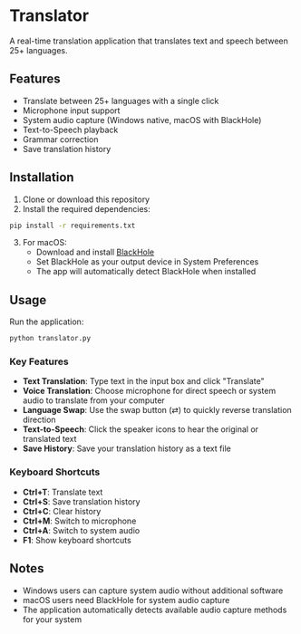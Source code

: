 # Translator

A real-time translation application that translates text and speech between 25+ languages.

## Features

- Translate between 25+ languages with a single click
- Microphone input support
- System audio capture (Windows native, macOS with BlackHole)
- Text-to-Speech playback
- Grammar correction
- Save translation history

## Installation

1. Clone or download this repository
2. Install the required dependencies:

```bash
pip install -r requirements.txt
```

3. For macOS:
   - Download and install [BlackHole](https://github.com/ExistentialAudio/BlackHole/releases/latest)
   - Set BlackHole as your output device in System Preferences
   - The app will automatically detect BlackHole when installed

## Usage

Run the application:

```bash
python translator.py
```

### Key Features

- **Text Translation**: Type text in the input box and click "Translate"
- **Voice Translation**: Choose microphone for direct speech or system audio to translate from your computer
- **Language Swap**: Use the swap button (⇄) to quickly reverse translation direction
- **Text-to-Speech**: Click the speaker icons to hear the original or translated text
- **Save History**: Save your translation history as a text file

### Keyboard Shortcuts

- **Ctrl+T**: Translate text
- **Ctrl+S**: Save translation history
- **Ctrl+C**: Clear history
- **Ctrl+M**: Switch to microphone
- **Ctrl+A**: Switch to system audio
- **F1**: Show keyboard shortcuts

## Notes

- Windows users can capture system audio without additional software
- macOS users need BlackHole for system audio capture
- The application automatically detects available audio capture methods for your system
